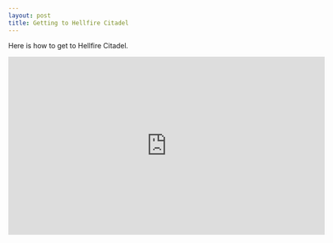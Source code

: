 ```yaml
---
layout: post
title: Getting to Hellfire Citadel
---
```


Here is how to get to Hellfire Citadel.
<iframe src="http://gfycat.com/ifr/DearLavishCassowary" frameborder="0" scrolling="no" width="640" height="360" style="-webkit-backface-visibility: hidden;-webkit-transform: scale(1);" ></iframe>